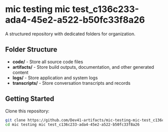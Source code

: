 # mic testing mic test_c136c233-ada4-45e2-a522-b50fc33f8a26
A structured repository with dedicated folders for organization.

## Folder Structure

- **code/** - Store all source code files
- **artifacts/** - Store build outputs, documentation, and other generated content
- **logs/** - Store application and system logs
- **transcripts/** - Store conversation transcripts and records

## Getting Started

Clone this repository:
```bash
git clone https://github.com/Dev41-artifacts/mic-testing-mic-test_c136c233-ada4-45e2-a522-b50fc33f8a26
cd mic testing mic test_c136c233-ada4-45e2-a522-b50fc33f8a26
```
